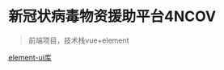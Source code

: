 # 新冠状病毒物资援助平台4NCOV 

> 前端项目，技术栈vue+element

[element-ui库](https://element.eleme.cn/#/zh-CN/component/installation)
